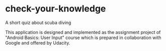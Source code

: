 # check-your-knowledge
A short quiz about scuba diving

This application is designed and implemented as the assignment project of "Android Basics: User Input" course which is prepared in collaboration with Google and offered by Udacity.
